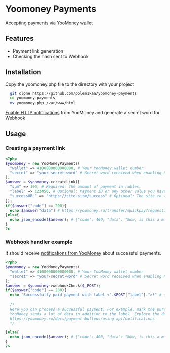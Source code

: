 
# Yoomoney Payments

Accepting payments via YooMoney wallet


## Features

- Payment link generation
- Checking the hash sent to Webhook



## Installation

Copy the yoomoney.php file to the directory with your project

```bash
  git clone https://github.com/polen1kaa/yoomoney-payments
  cd yoomoney-payments
  mv yoomoney.php /var/www/html
```

[Enable HTTP notifications](https://yoomoney.ru/transfer/myservices/http-notification) from YooMoney and generate a secret word for Webhook
## Usage

### Creating a payment link
```php
<?php
$yoomoney = new YooMoneyPayments(
  "wallet" => 4100000000000000, # Your YooMoney wallet number
  "secret" => "your-secret-word" # Secret word received when enabling HTTP notifications
);
$answer = $yoomoney->createLink([
  "sum" => 100, # Required: The amount of payment in rubles.
  "label" => 123456, # Optional: Payment ID or any other value you have for recognizing a specific payment on your site
  "successURL" => "https://site.site/success" # Optional: The site to which the client is redirected if the payment is successful.
]);
if($answer["code"] == 200){
  echo $answer["data"] # https://yoomoney.ru/transfer/quickpay?requestId=...
}else{
  echo json_encode($answer); # {"code": 400, "data": "Wow, is this a mistake?"}
}
?>
```

### Webhook handler example
It should receive [notifications from YooMoney](https://yoomoney.ru/transfer/myservices/http-notification) about successful payments.
```php
<?php
$yoomoney = new YooMoneyPayments(
  "wallet" => 4100000000000000, # Your YooMoney wallet number
  "secret" => "your-secret-word" # Secret word received when enabling HTTP notifications
);
$answer = $yoomoney->webhookCheck($_POST);
if($answer["code"] == 200){
  echo "Successfully paid payment with label <".$POST["label"].">!" # {"code": 200, "data": "Successfully paid payment with label <123456>!"}
  
  /*
  Here you can process a successful payment. For example, mark the purchase as paid.
  YooMoney sends a lot of data in addition to the label. Explore the documentation:
  https://yoomoney.ru/docs/payment-buttons/using-api/notifications
  */

}else{
  echo json_encode($answer); # {"code": 400, "data": "Wow, is this a mistake?"}
}
?>
```